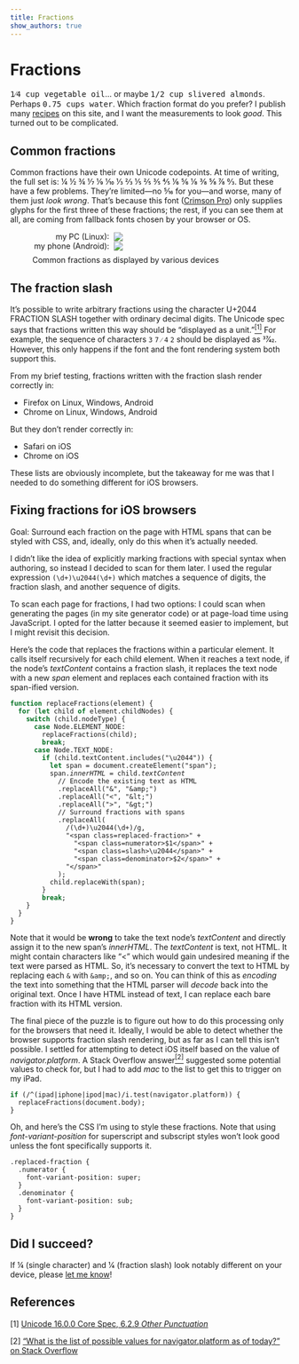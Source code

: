 ```yaml
---
title: Fractions
show_authors: true
---
```


# Fractions

<samp>1⁄4 cup vegetable oil</samp>… or maybe <samp>1/2 cup slivered almonds</samp>. Perhaps
<samp>0.75 cups water</samp>. Which fraction format do you prefer? I publish many [recipes] on this
site, and I want the measurements to look *good*. This turned out to be complicated.

[recipes]: /recipes/

## Common fractions

Common fractions have their own Unicode codepoints. At time of writing, the full set is:
¼ ½ ¾ ⅐ ⅑ ⅒ ⅓ ⅔ ⅕ ⅖ ⅗ ⅘ ⅙ ⅚ ⅛ ⅜ ⅝ ⅞ ↉. But these have a few problems. They’re limited—no
5⁄16 for you—and worse, many of them just *look wrong*. That’s because this font (<a
href=https://fonts.google.com/specimen/Crimson+Pro rel=external target=_blank>Crimson Pro</a>) only
supplies glyphs for the first three of these fractions; the rest, if you can see them at all, are
coming from fallback fonts chosen by your browser or OS.

<style>
.fraction-images {
  background-color: var(--color-bg-dark);
  padding-bottom: 0.5rem;
  display: grid;
  grid-template-columns: minmax(max-content, 1fr) 2fr;
  column-gap: 0.5rem;
  align-items: center;
  span {
    grid-column: 1;
    text-align: right;
  }
  img {
    grid-column: 2;
    max-width: 26em;
  }
}
</style>
<figure>
  <div class="fraction-images bleed">
    <span>my PC (Linux):</span><img src=unicode-fractions-linux.png>
    <span>my phone (Android):</span><img src=unicode-fractions-android.png>
  </div>
  <figcaption>Common fractions as displayed by various devices</figcaption>
</figure>

## The fraction slash

It’s possible to write arbitrary fractions using the character <span class=codepoint>U+2044 FRACTION
SLASH</span> together with ordinary decimal digits. The Unicode spec says that fractions written
this way should be “displayed as a unit.”<a href=#ref1><sup>[1]</sup></a> For example, the sequence
of characters `3` `7` `⁄` `4` `2` should be displayed as 37⁄42. However, this only happens if the
font and the font rendering system both support this.

From my brief testing, fractions written with the fraction slash render correctly in:

* Firefox on Linux, Windows, Android
* Chrome on Linux, Windows, Android

But they don’t render correctly in:

* Safari on iOS
* Chrome on iOS

These lists are obviously incomplete, but the takeaway for me was that I needed to do something
different for iOS browsers.

## Fixing fractions for iOS browsers

Goal: Surround each fraction on the page with HTML spans that can be styled with CSS, and, ideally,
only do this when it’s actually needed.

I didn’t like the idea of explicitly marking fractions with special syntax when authoring, so
instead I decided to scan for them later. I used the regular expression `(\d+)\u2044(\d+)` which
matches a sequence of digits, the fraction slash, and another sequence of digits.

To scan each page for fractions, I had two options: I could scan when generating the pages (in my
site generator code) or at page-load time using JavaScript. I opted for the latter because it seemed
easier to implement, but I might revisit this decision.

Here’s the code that replaces the fractions within a particular element. It calls itself recursively
for each child element. When it reaches a text node, if the node’s *textContent* contains a fraction
slash, it replaces the text node with a new *span* element and replaces each contained fraction with
its span-ified version.

<pre><code><span class=kw>function</span> replaceFractions(element) {
  <span class=kw>for</span> (<span class=kw>let</span> <span class=fg-cyan>child</span> <span class=kw>of</span> element.childNodes) {
    <span class=kw>switch</span> (<span class=fg-cyan>child</span>.nodeType) {
      <span class=kw>case</span> Node.ELEMENT_NODE:
        replaceFractions(<span class=fg-cyan>child</span>);
        <span class=kw>break</span>;
      <span class=kw>case</span> Node.TEXT_NODE:
        <span class=kw>if</span> (<span class=fg-cyan>child</span>.textContent.includes("\u2044")) {
          <span class=kw>let</span> <span class=fg-violet>span</span> = document.createElement("span");
          <span class=fg-violet>span</span>.<em>innerHTML</em> = <span class=fg-cyan>child</span>.<em>textContent</em>
            <span class=comment>// Encode the existing text as HTML</span>
            .replaceAll("&amp;", <span class=fg-green>"&amp;amp;"</span>)
            .replaceAll("&lt;", <span class=fg-green>"&amp;lt;"</span>)
            .replaceAll("&gt;", <span class=fg-green>"&amp;gt;"</span>)
            <span class=comment>// Surround fractions with spans</span>
            .replaceAll(
              <span class=fg-red>/(\d+)\u2044(\d+)/g</span>,
              <span class=fg-green>"&lt;span class=replaced-fraction&gt;"</span> +
                <span class=fg-green>"&lt;span class=numerator&gt;<span class=fg-orange>$1</span>&lt;/span&gt;"</span> +
                <span class=fg-green>"&lt;span class=slash&gt;<span class=fg-yellow>\u2044</span>&lt;/span&gt;"</span> +
                <span class=fg-green>"&lt;span class=denominator&gt;<span class=fg-orange>$2</span>&lt;/span&gt;"</span> +
              <span class=fg-green>"&lt;/span&gt;"</span>
            );
          <span class=fg-cyan>child</span>.replaceWith(<span class=fg-violet>span</span>);
        }
        <span class=kw>break</span>;
    }
  }
}
</code></pre>

Note that it would be **wrong** to take the text node’s *textContent* and directly assign it to the
new span’s *innerHTML*. The *textContent* is text, not HTML. It might contain characters like “&lt;”
which would gain undesired meaning if the text were parsed as HTML. So, it’s necessary to convert
the text to HTML by replacing each `&` with `&amp;`, and so on. You can think of this as *encoding*
the text into something that the HTML parser will *decode* back into the original text. Once I have
HTML instead of text, I can replace each bare fraction with its HTML version.

The final piece of the puzzle is to figure out how to do this processing only for the browsers that
need it. Ideally, I would be able to detect whether the browser supports fraction slash rendering,
but as far as I can tell this isn’t possible. I settled for attempting to detect iOS itself based on
the value of *navigator.platform*. A Stack Overflow answer<a href=#ref2><sup>[2]</sup></a> suggested
some potential values to check for, but I had to add *mac* to the list to get this to trigger on
my iPad.

<pre><code><span class=kw>if</span> (<span class=fg-red>/^(ipad|iphone|ipod|mac)/i</span>.test(navigator.platform)) {
  replaceFractions(document.body);
}
</code></pre>

Oh, and here’s the CSS I’m using to style these fractions. Note that using *font-variant-position*
for superscript and subscript styles won’t look good unless the font specifically supports it.

<pre><code>.replaced-fraction {
  .numerator {
    font-variant-position: super;
  }
  .denominator {
    font-variant-position: sub;
  }
}
</code></pre>

## Did I succeed?

If ¼ (single character) and 1⁄4 (fraction slash) look notably different on your device, please
<a href="https://github.com/kalgynirae/lumeh.org/issues/new?title=Fraction+disaster&body=%3CPlease+upload+a+screenshot+showing+the+difference+and+mention+your+OS+and+browser+version%3E" rel=external target=_blank>let me know</a>!

## References

<p id=ref1 class=footnote><span class=ref>[1]</span> <a href=https://www.unicode.org/versions/Unicode16.0.0/core-spec/chapter-6/#G2001 rel=external target=_blank>Unicode 16.0.0 Core Spec, 6.2.9 <em>Other Punctuation</em></a></p>
<p id=ref2 class=footnote><span class=ref>[2]</span> <a href=https://stackoverflow.com/a/19883965 rel=external target=_blank>“What is the list of possible values for navigator.platform as of today?” on Stack Overflow</a></p>

